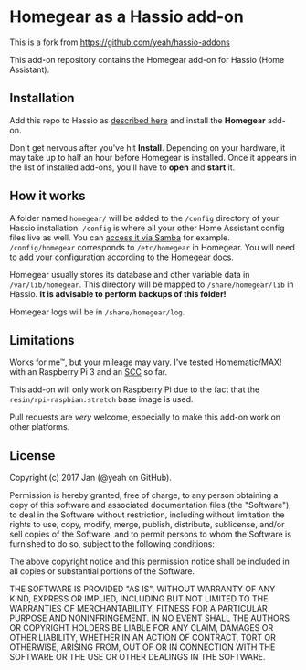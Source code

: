 # Homegear as a Hassio add-on

This is a fork from https://github.com/yeah/hassio-addons 

This add-on repository contains the Homegear add-on for Hassio (Home Assistant).

## Installation

Add this repo to Hassio as [described here](https://home-assistant.io/hassio/installing_third_party_addons/) and install the **Homegear** add-on.

Don't get nervous after you've hit **Install**. Depending on your hardware, it may take up to half an hour before Homegear is installed. Once it appears in the list of installed add-ons, you'll have to **open** and **start** it.

## How it works

A folder named `homegear/` will be added to the `/config` directory of your Hassio installation. `/config` is where all your other Home Assistant config files live as well. You can [access it via Samba](https://home-assistant.io/addons/samba/) for example. `/config/homegear` corresponds to `/etc/homegear` in Homegear. You will need to add your configuration according to the [Homegear docs](https://doc.homegear.eu/data/homegear/configuration.html).

Homegear usually stores its database and other variable data in `/var/lib/homegear`. This directory will be mapped to `/share/homegear/lib` in Hassio. **It is advisable to perform backups of this folder!**

Homegear logs will be in `/share/homegear/log`.

## Limitations

Works for me™, but your mileage may vary. I've tested Homematic/MAX! with an Raspberry Pi 3 and an [SCC](http://busware.de/tiki-index.php?page=SCC) so far.

This add-on will only work on Raspberry Pi due to the fact that the `resin/rpi-raspbian:stretch` base image is used.

Pull requests are *very* welcome, especially to make this add-on work on other platforms.

## License

Copyright (c) 2017 Jan (@yeah on GitHub).

Permission is hereby granted, free of charge, to any person obtaining
a copy of this software and associated documentation files (the
"Software"), to deal in the Software without restriction, including
without limitation the rights to use, copy, modify, merge, publish,
distribute, sublicense, and/or sell copies of the Software, and to
permit persons to whom the Software is furnished to do so, subject to
the following conditions:

The above copyright notice and this permission notice shall be
included in all copies or substantial portions of the Software.

THE SOFTWARE IS PROVIDED "AS IS", WITHOUT WARRANTY OF ANY KIND,
EXPRESS OR IMPLIED, INCLUDING BUT NOT LIMITED TO THE WARRANTIES OF
MERCHANTABILITY, FITNESS FOR A PARTICULAR PURPOSE AND
NONINFRINGEMENT. IN NO EVENT SHALL THE AUTHORS OR COPYRIGHT HOLDERS BE
LIABLE FOR ANY CLAIM, DAMAGES OR OTHER LIABILITY, WHETHER IN AN ACTION
OF CONTRACT, TORT OR OTHERWISE, ARISING FROM, OUT OF OR IN CONNECTION
WITH THE SOFTWARE OR THE USE OR OTHER DEALINGS IN THE SOFTWARE.
